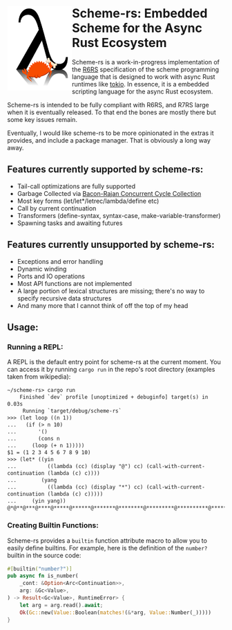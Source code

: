 # <img align="left" width="150px" src="logo.png"> Scheme-rs: Embedded Scheme for the Async Rust Ecosystem

Scheme-rs is a work-in-progress implementation of the [R6RS](https://www.r6rs.org/final/r6rs.pdf) specification
of the scheme programming language that is designed to work with async Rust runtimes like [tokio](https://tokio.rs/).
In essence, it is a embedded scripting language for the async Rust ecosystem.

Scheme-rs is intended to be fully compliant with R6RS, and R7RS large when it is eventually released. To that end
the bones are mostly there but some key issues remain. 

Eventually, I would like scheme-rs to be more opinionated in the extras it provides, and include a package manager.
That is obviously a long way away.

## Features currently supported by scheme-rs:

- Tail-call optimizations are fully supported 
- Garbage Collected via [Bacon-Rajan Concurrent Cycle Collection](https://pages.cs.wisc.edu/~cymen/misc/interests/Bacon01Concurrent.pdf)
- Most key forms (let/let*/letrec/lambda/define etc)
- Call by current continuation
- Transformers (define-syntax, syntax-case, make-variable-transformer)
- Spawning tasks and awaiting futures

## Features currently unsupported by scheme-rs: 

- Exceptions and error handling
- Dynamic winding 
- Ports and IO operations
- Most API functions are not implemented
- A large portion of lexical structures are missing; there's no way to specify recursive data structures
- And many more that I cannot think of off the top of my head

## Usage:

### Running a REPL:

A REPL is the default entry point for scheme-rs at the current moment. You can access it by running `cargo run`
in the repo's root directory (examples taken from wikipedia):

```
~/scheme-rs> cargo run
    Finished `dev` profile [unoptimized + debuginfo] target(s) in 0.03s
     Running `target/debug/scheme-rs`
>>> (let loop ((n 1))
...   (if (> n 10)
...       '()
...       (cons n
...     (loop (+ n 1)))))
$1 = (1 2 3 4 5 6 7 8 9 10)
>>> (let* ((yin
...          ((lambda (cc) (display "@") cc) (call-with-current-continuation (lambda (c) c))))
...        (yang
...          ((lambda (cc) (display "*") cc) (call-with-current-continuation (lambda (c) c)))))
...     (yin yang))
@*@**@***@****@*****@******@*******@********@*********@**********@***********@**********...^C
```

### Creating Builtin Functions:

Scheme-rs provides a `builtin` function attribute macro to allow you to easily define builtins. For example,
here is the definition of the `number?` builtin in the source code:

```rust
#[builtin("number?")]
pub async fn is_number(
    _cont: &Option<Arc<Continuation>>,
    arg: &Gc<Value>,
) -> Result<Gc<Value>, RuntimeError> {
    let arg = arg.read().await;
    Ok(Gc::new(Value::Boolean(matches!(&*arg, Value::Number(_)))))
}
```
